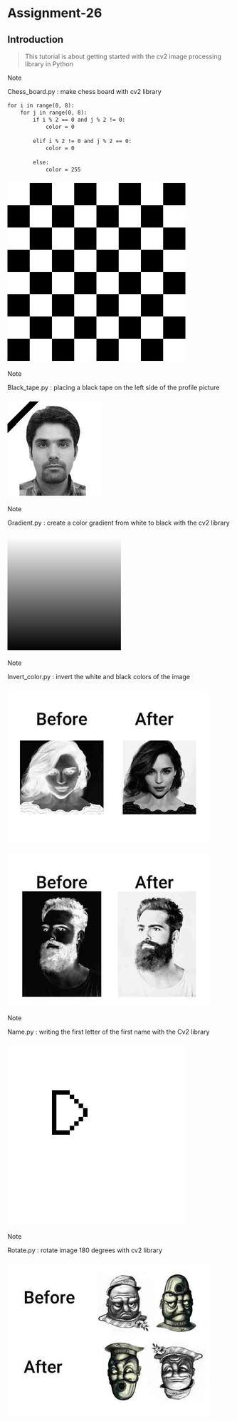 # Assignment-26

## Introduction
> This tutorial is about getting started with the cv2 image processing library in Python

> [!NOTE]
> Chess_board.py : make chess board with cv2 library  
```
for i in range(0, 8):
    for j in range(0, 8):
        if i % 2 == 0 and j % 2 != 0:
            color = 0

        elif i % 2 != 0 and j % 2 == 0:
            color = 0

        else:
            color = 255
```
### ![Global time](./images/result.jpg)

> [!NOTE]
> Black_tape.py : placing a black tape on the left side of the profile picture
### ![Global time](./images/black_tape.jpg)

> [!NOTE]
> Gradient.py : create a color gradient from white to black with the cv2 library
### ![Global time](./images/gradient_image.jpg)

> [!NOTE]
> Invert_color.py : invert the white and black colors of the image
### ![Global time](./images/invert_pic.jpg)
### ![Global time](./images/invert_pic1.jpg)

> [!NOTE]
> Name.py : writing the first letter of the first name with the Cv2 library
### ![Global time](./images/name.jpg)

> [!NOTE]
> Rotate.py : rotate image 180 degrees with cv2 library
### ![Global time](./images/rotate_pic.jpg)


